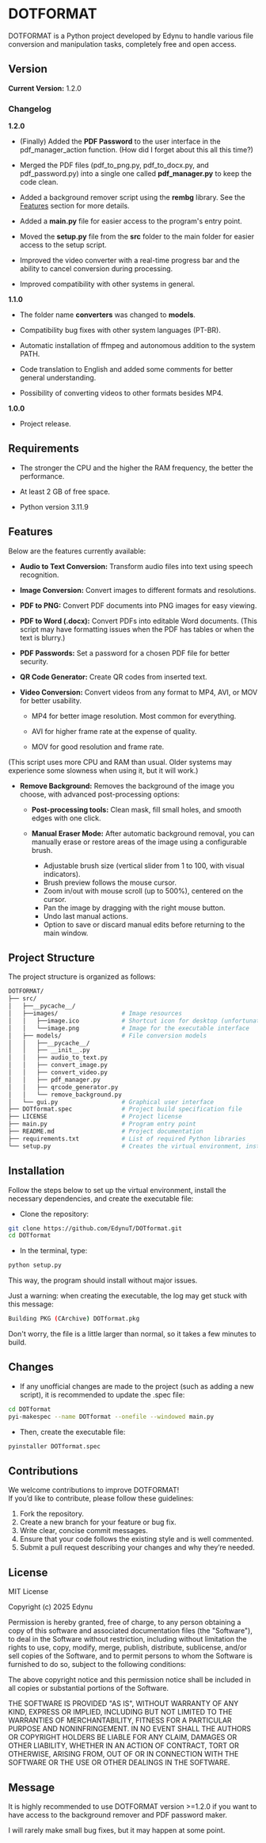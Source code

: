 # DOTFORMAT

DOTFORMAT is a Python project developed by Edynu to handle various file conversion and manipulation tasks, completely free and open access.

## Version

**Current Version:** 1.2.0

### Changelog

**1.2.0**

- (Finally) Added the **PDF Password** to the user interface in the pdf_manager_action function.
(How did I forget about this all this time?)

- Merged the PDF files (pdf_to_png.py, pdf_to_docx.py, and pdf_password.py) into a single one called **pdf_manager.py** to keep the code clean.

- Added a background remover script using the **rembg** library. See the [Features](#features) section for more details.

- Added a **main.py** file for easier access to the program's entry point.

- Moved the **setup.py** file from the **src** folder to the main folder for easier access to the setup script.

- Improved the video converter with a real-time progress bar and the ability to cancel conversion during processing.

- Improved compatibility with other systems in general.

**1.1.0**

- The folder name **converters** was changed to **models**.

- Compatibility bug fixes with other system languages (PT-BR).

- Automatic installation of ffmpeg and autonomous addition to the system PATH.

- Code translation to English and added some comments for better general understanding.

- Possibility of converting videos to other formats besides MP4.

**1.0.0**

- Project release.

## Requirements

- The stronger the CPU and the higher the RAM frequency, the better the performance.

- At least 2 GB of free space.

- Python version 3.11.9

## Features

Below are the features currently available:

- **Audio to Text Conversion:** Transform audio files into text using speech recognition.

- **Image Conversion:** Convert images to different formats and resolutions.

- **PDF to PNG:** Convert PDF documents into PNG images for easy viewing.

- **PDF to Word (.docx):** Convert PDFs into editable Word documents.
(This script may have formatting issues when the PDF has tables or when the text is blurry.)

- **PDF Passwords:** Set a password for a chosen PDF file for better security.

- **QR Code Generator:** Create QR codes from inserted text.

- **Video Conversion:** Convert videos from any format to MP4, AVI, or MOV for better usability.

    - MP4 for better image resolution. Most common for everything.

    - AVI for higher frame rate at the expense of quality.

    - MOV for good resolution and frame rate.

(This script uses more CPU and RAM than usual. Older systems may experience some slowness when using it, but it will work.)

- **Remove Background:** Removes the background of the image you choose, with advanced post-processing options:

    - **Post-processing tools:** Clean mask, fill small holes, and smooth edges with one click.

    - **Manual Eraser Mode:** After automatic background removal, you can manually erase or restore areas of the image using a configurable brush.

        - Adjustable brush size (vertical slider from 1 to 100, with visual indicators).
        - Brush preview follows the mouse cursor.
        - Zoom in/out with mouse scroll (up to 500%), centered on the cursor.
        - Pan the image by dragging with the right mouse button.
        - Undo last manual actions.
        - Option to save or discard manual edits before returning to the main window.

## Project Structure

The project structure is organized as follows:

```sh
DOTFORMAT/
├── src/
│   ├──__pycache__/
│   ├──images/                  # Image resources
│   │   ├──image.ico            # Shortcut icon for desktop (unfortunately you still have to do this manually)
│   │   └──image.png            # Image for the executable interface            
│   ├── models/                 # File conversion models
│   │   ├──__pycache__/
│   │   ├── __init__.py
│   │   ├── audio_to_text.py
│   │   ├── convert_image.py
│   │   ├── convert_video.py
│   │   ├── pdf_manager.py
│   │   ├── qrcode_generator.py
│   │   └── remove_background.py
│   └── gui.py                  # Graphical user interface
├── DOTformat.spec              # Project build specification file
├── LICENSE                     # Project license
├── main.py                     # Program entry point
├── README.md                   # Project documentation
├── requirements.txt            # List of required Python libraries
└── setup.py                    # Creates the virtual environment, installs all dependencies, and creates the .exe file
```

## Installation
Follow the steps below to set up the virtual environment, install the necessary dependencies, and create the executable file:

- Clone the repository:

```sh
git clone https://github.com/EdynuT/DOTformat.git
cd DOTformat
```

- In the terminal, type:

```sh
python setup.py
```

This way, the program should install without major issues.

Just a warning: when creating the executable, the log may get stuck with this message:

```sh
Building PKG (CArchive) DOTformat.pkg
```

Don't worry, the file is a little larger than normal, so it takes a few minutes to build.

## Changes

- If any unofficial changes are made to the project (such as adding a new script), it is recommended to update the .spec file:

```sh
cd DOTformat
pyi-makespec --name DOTformat --onefile --windowed main.py
```

- Then, create the executable file:

```sh
pyinstaller DOTformat.spec
```

## Contributions

We welcome contributions to improve DOTFORMAT!  
If you’d like to contribute, please follow these guidelines:

1. Fork the repository.
2. Create a new branch for your feature or bug fix.
3. Write clear, concise commit messages.
4. Ensure that your code follows the existing style and is well commented.
5. Submit a pull request describing your changes and why they’re needed.

## License

MIT License

Copyright (c) 2025 Edynu

Permission is hereby granted, free of charge, to any person obtaining a copy
of this software and associated documentation files (the "Software"), to deal
in the Software without restriction, including without limitation the rights
to use, copy, modify, merge, publish, distribute, sublicense, and/or sell
copies of the Software, and to permit persons to whom the Software is
furnished to do so, subject to the following conditions:

The above copyright notice and this permission notice shall be included in all
copies or substantial portions of the Software.

THE SOFTWARE IS PROVIDED "AS IS", WITHOUT WARRANTY OF ANY KIND, EXPRESS OR
IMPLIED, INCLUDING BUT NOT LIMITED TO THE WARRANTIES OF MERCHANTABILITY,
FITNESS FOR A PARTICULAR PURPOSE AND NONINFRINGEMENT. IN NO EVENT SHALL THE
AUTHORS OR COPYRIGHT HOLDERS BE LIABLE FOR ANY CLAIM, DAMAGES OR OTHER
LIABILITY, WHETHER IN AN ACTION OF CONTRACT, TORT OR OTHERWISE, ARISING FROM,
OUT OF OR IN CONNECTION WITH THE SOFTWARE OR THE USE OR OTHER DEALINGS IN THE
SOFTWARE.

## Message

It is highly recommended to use DOTFORMAT version >=1.2.0 if you want to have access to the background remover and PDF password maker.

I will rarely make small bug fixes, but it may happen at some point.
